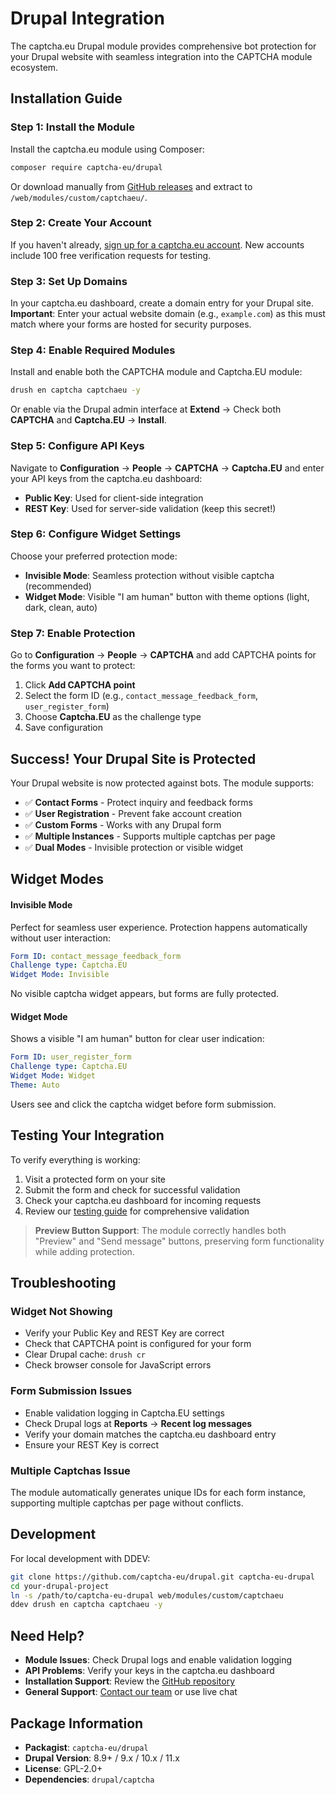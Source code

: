 # Drupal Integration

The captcha.eu Drupal module provides comprehensive bot protection for your Drupal website with seamless integration into the CAPTCHA module ecosystem.

## Installation Guide

### Step 1: Install the Module

Install the captcha.eu module using Composer:

```bash
composer require captcha-eu/drupal
```

Or download manually from [GitHub releases](https://github.com/captcha-eu/drupal/releases) and extract to `/web/modules/custom/captchaeu/`.

### Step 2: Create Your Account
If you haven't already, [sign up for a captcha.eu account](https://www.captcha.eu/login). New accounts include 100 free verification requests for testing.

### Step 3: Set Up Domains
In your captcha.eu dashboard, create a domain entry for your Drupal site. **Important**: Enter your actual website domain (e.g., `example.com`) as this must match where your forms are hosted for security purposes.

### Step 4: Enable Required Modules
Install and enable both the CAPTCHA module and Captcha.EU module:

```bash
drush en captcha captchaeu -y
```

Or enable via the Drupal admin interface at **Extend** → Check both **CAPTCHA** and **Captcha.EU** → **Install**.

### Step 5: Configure API Keys
Navigate to **Configuration** → **People** → **CAPTCHA** → **Captcha.EU** and enter your API keys from the captcha.eu dashboard:
- **Public Key**: Used for client-side integration
- **REST Key**: Used for server-side validation (keep this secret!)

### Step 6: Configure Widget Settings
Choose your preferred protection mode:
- **Invisible Mode**: Seamless protection without visible captcha (recommended)
- **Widget Mode**: Visible "I am human" button with theme options (light, dark, clean, auto)

### Step 7: Enable Protection
Go to **Configuration** → **People** → **CAPTCHA** and add CAPTCHA points for the forms you want to protect:

1. Click **Add CAPTCHA point**
2. Select the form ID (e.g., `contact_message_feedback_form`, `user_register_form`)
3. Choose **Captcha.EU** as the challenge type
4. Save configuration

## Success! Your Drupal Site is Protected

Your Drupal website is now protected against bots. The module supports:

- ✅ **Contact Forms** - Protect inquiry and feedback forms
- ✅ **User Registration** - Prevent fake account creation  
- ✅ **Custom Forms** - Works with any Drupal form
- ✅ **Multiple Instances** - Supports multiple captchas per page
- ✅ **Dual Modes** - Invisible protection or visible widget

## Widget Modes

<!-- tabs:start -->

#### **Invisible Mode**

Perfect for seamless user experience. Protection happens automatically without user interaction:

```yaml
Form ID: contact_message_feedback_form
Challenge type: Captcha.EU
Widget Mode: Invisible
```

No visible captcha widget appears, but forms are fully protected.

#### **Widget Mode**

Shows a visible "I am human" button for clear user indication:

```yaml
Form ID: user_register_form
Challenge type: Captcha.EU  
Widget Mode: Widget
Theme: Auto
```

Users see and click the captcha widget before form submission.

<!-- tabs:end -->

## Testing Your Integration

To verify everything is working:

1. Visit a protected form on your site
2. Submit the form and check for successful validation
3. Check your captcha.eu dashboard for incoming requests
4. Review our [testing guide](testing.md) for comprehensive validation

> **Preview Button Support**: The module correctly handles both "Preview" and "Send message" buttons, preserving form functionality while adding protection.

## Troubleshooting

### Widget Not Showing
- Verify your Public Key and REST Key are correct
- Check that CAPTCHA point is configured for your form
- Clear Drupal cache: `drush cr`
- Check browser console for JavaScript errors

### Form Submission Issues
- Enable validation logging in Captcha.EU settings
- Check Drupal logs at **Reports** → **Recent log messages**
- Verify your domain matches the captcha.eu dashboard entry
- Ensure your REST Key is correct

### Multiple Captchas Issue
The module automatically generates unique IDs for each form instance, supporting multiple captchas per page without conflicts.

## Development

For local development with DDEV:

```bash
git clone https://github.com/captcha-eu/drupal.git captcha-eu-drupal
cd your-drupal-project
ln -s /path/to/captcha-eu-drupal web/modules/custom/captchaeu
ddev drush en captcha captchaeu -y
```

## Need Help?

- **Module Issues**: Check Drupal logs and enable validation logging
- **API Problems**: Verify your keys in the captcha.eu dashboard  
- **Installation Support**: Review the [GitHub repository](https://github.com/captcha-eu/drupal)
- **General Support**: [Contact our team](https://www.captcha.eu/contact) or use live chat

## Package Information

- **Packagist**: `captcha-eu/drupal`
- **Drupal Version**: 8.9+ / 9.x / 10.x / 11.x
- **License**: GPL-2.0+
- **Dependencies**: `drupal/captcha`